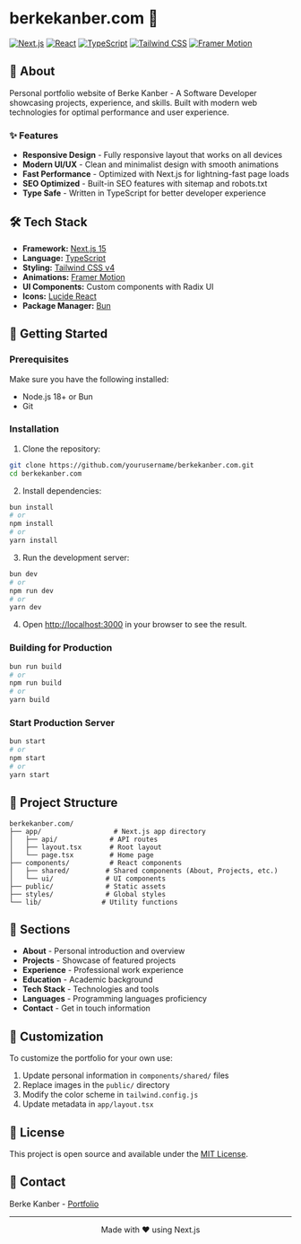 # berkekanber.com 🚀

[![Next.js](https://img.shields.io/badge/Next.js-15.3.4-black?style=for-the-badge&logo=next.js)](https://nextjs.org/)
[![React](https://img.shields.io/badge/React-19.0.0-61DAFB?style=for-the-badge&logo=react)](https://reactjs.org/)
[![TypeScript](https://img.shields.io/badge/TypeScript-5.0-3178C6?style=for-the-badge&logo=typescript)](https://www.typescriptlang.org/)
[![Tailwind CSS](https://img.shields.io/badge/Tailwind_CSS-v4-38B2AC?style=for-the-badge&logo=tailwind-css)](https://tailwindcss.com/)
[![Framer Motion](https://img.shields.io/badge/Framer_Motion-12.19.2-FF0055?style=for-the-badge&logo=framer)](https://www.framer.com/motion/)

## 👋 About

Personal portfolio website of Berke Kanber - A Software Developer showcasing projects, experience, and skills. Built with modern web technologies for optimal performance and user experience.

### ✨ Features

- **Responsive Design** - Fully responsive layout that works on all devices
- **Modern UI/UX** - Clean and minimalist design with smooth animations
- **Fast Performance** - Optimized with Next.js for lightning-fast page loads
- **SEO Optimized** - Built-in SEO features with sitemap and robots.txt
- **Type Safe** - Written in TypeScript for better developer experience

## 🛠️ Tech Stack

- **Framework:** [Next.js 15](https://nextjs.org/)
- **Language:** [TypeScript](https://www.typescriptlang.org/)
- **Styling:** [Tailwind CSS v4](https://tailwindcss.com/)
- **Animations:** [Framer Motion](https://www.framer.com/motion/)
- **UI Components:** Custom components with Radix UI
- **Icons:** [Lucide React](https://lucide.dev/)
- **Package Manager:** [Bun](https://bun.sh/)

## 🚀 Getting Started

### Prerequisites

Make sure you have the following installed:

- Node.js 18+ or Bun
- Git

### Installation

1. Clone the repository:

```bash
git clone https://github.com/yourusername/berkekanber.com.git
cd berkekanber.com
```

2. Install dependencies:

```bash
bun install
# or
npm install
# or
yarn install
```

3. Run the development server:

```bash
bun dev
# or
npm run dev
# or
yarn dev
```

4. Open [http://localhost:3000](http://localhost:3000) in your browser to see the result.

### Building for Production

```bash
bun run build
# or
npm run build
# or
yarn build
```

### Start Production Server

```bash
bun start
# or
npm start
# or
yarn start
```

## 📁 Project Structure

```
berkekanber.com/
├── app/                  # Next.js app directory
│   ├── api/             # API routes
│   ├── layout.tsx       # Root layout
│   └── page.tsx         # Home page
├── components/          # React components
│   ├── shared/         # Shared components (About, Projects, etc.)
│   └── ui/             # UI components
├── public/             # Static assets
├── styles/             # Global styles
└── lib/               # Utility functions
```

## 📄 Sections

- **About** - Personal introduction and overview
- **Projects** - Showcase of featured projects
- **Experience** - Professional work experience
- **Education** - Academic background
- **Tech Stack** - Technologies and tools
- **Languages** - Programming languages proficiency
- **Contact** - Get in touch information

## 🎨 Customization

To customize the portfolio for your own use:

1. Update personal information in `components/shared/` files
2. Replace images in the `public/` directory
3. Modify the color scheme in `tailwind.config.js`
4. Update metadata in `app/layout.tsx`

## 📝 License

This project is open source and available under the [MIT License](LICENSE).

## 🤝 Contact

Berke Kanber - [Portfolio](https://berkekanber.com)

---

<p align="center">Made with ❤️ using Next.js</p>
